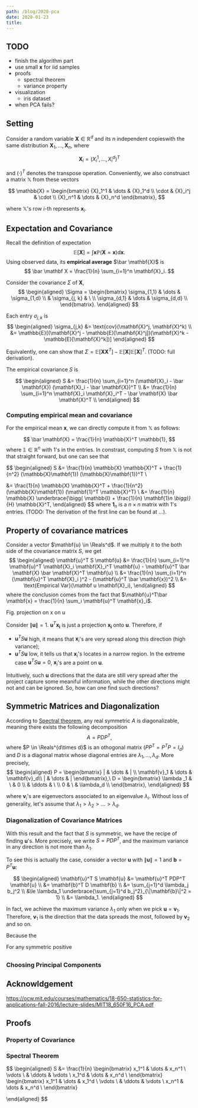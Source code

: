 ```yaml
---
path: /blog/2020-pca
date: 2020-01-23
title:
---
```


## TODO
- finish the algorithm part
- use small $\mathbf{x}$ for iid samples
- proofs
  - spectral theorem
  - variance property
- visualization
  - iris dataset
- when PCA fails?

## Setting

Consider a random variable $\mathbf{X} \in \mathbb{R}^d$ and its $n$ independent copieswith the same distribution $\mathbf{X}_1, \dots, \mathbf{X}_n$, where 

$$
\mathbf{X}_i = ({X}_i^1, \dots, {X}_i^d)^T
$$

and $(\cdot)^T$ denotes the transpose operation. Conveniently, we also construact a matrix $\mathbb{X}$ from these vectors

$$
\mathbb{X} = \begin{bmatrix}
{X}_1^1 & \dots & {X}_1^d \\
\cdot & {X}_i^j & \cdot \\ 
{X}_n^1 & \dots & {X}_n^d
\end{bmatrix},
$$

where $\mathbb{X}$'s row $i$-th represents $\mathbf{x}_i$. 



## Expectation and Covariance

Recall the definition of expectation
$$
\mathbb{E}[\mathbf{X}] = \int \mathbf{x} \mathbb{P}(\mathbf{X}=\mathbf{x})\text{d}\mathbf{x}.
$$
Using observed data, its **empirical average** $\bar \mathbf{X}$ is
$$
\bar \mathbf X = \frac{1}{n} \sum_{i=1}^n \mathbf{X}_i.
$$

Consider the covariance $\Sigma$ of $\mathbf{X}$,
$$
\begin{aligned}
\Sigma = \begin{bmatrix} 
\sigma_{1,1} & \dots & \sigma_{1,d} \\
 & \sigma_{j, k} & \ \\
\sigma_{d,1} & \dots & \sigma_{d,d} \\
\end{bmatrix}.
\end{aligned}
$$

Each entry $\sigma_{j,k}$ is
$$
\begin{aligned}
\sigma_{j,k} &= \text{cov}(\mathbf{X}^j, \mathbf{X}^k) \\
&= \mathbb{E}[(\mathbf{X}^j - \mathbb{E}[\mathbf{X}^j])(\mathbf{X}^k - \mathbb{E}[\mathbf{X}^k])]
\end{aligned}
$$

Equivalently, one can show that $\Sigma = \mathbb{E}[\mathbf{X}\mathbf{X}^T] - \mathbb{E}[\mathbf{X}]\mathbb{E}[\mathbf{X}]^T$. (TODO: full derivation).

The empirical covariance $S$ is 

$$
\begin{aligned}
S &= \frac{1}{n} \sum_{i=1}^n (\mathbf{X}_i - \bar \mathbf{X}) (\mathbf{X}_i - \bar \mathbf{X})^T \\
&= \frac{1}{n} \sum_{i=1}^n \mathbf{X}_i \mathbf{X}_i^T - \bar \mathbf{X} \bar \mathbf{X}^T \\
\end{aligned}
$$

### Computing empirical mean and covariance
For the empirical mean $\mathbf{x}$, we can directly compute it from $\mathbb{X}$ as follows:

$$
\bar \mathbf{X} = \frac{1}{n} \mathbb{X}^T \mathbb{1},
$$
where $\mathbb{1} \in \mathbb{R}^n$ with 1's in the entries. In constrast, computing $S$ from $\mathbb{X}$ is not that straight forward, but one can see that 

$$
\begin{aligned}
S &=  \frac{1}{n} \mathbb{X} \mathbb{X}^T + \frac{1}{n^2} (\mathbb{X}\mathbf{1}) (\mathbb{X}\mathbf{1})^T \\

&= \frac{1}{n} \mathbb{X} \mathbb{X}^T + \frac{1}{n^2} (\mathbb{X}\mathbf{1}) (\mathbf{1}^T \mathbb{X}^T) \\
&= \frac{1}{n} \mathbb{X} \underbrace{\bigg( \mathbb{I} + \frac{1}{n} \mathbf{1}_n \bigg)}_{H} \mathbb{X}^T,
\end{aligned}
$$
where $\mathbf{1}_n$ is a $n \times n$ matrix with 1's entries. (TODO: The derivation of the first line can be found at ...).


## Property of covariance matrices
Consider a vector $\mathbf{u} \in \Reals^d$. If we multiply it to the both side of the covariance matrix $S$, we get
$$
\begin{aligned}
\mathbf{u}^T S \mathbf{u} &= \frac{1}{n} \sum_{i=1}^n \mathbf{u}^T  \mathbf{X}_i \mathbf{X}_i^T \mathbf{u} - \mathbf{u}^T  \bar \mathbf{X} \bar \mathbf{X}^T  \mathbf{u} \\
&= \frac{1}{n} \sum_{i=1}^n (\mathbf{u}^T  \mathbf{X}_i )^2  - (\mathbf{u}^T  \bar \mathbf{x})^2 \\
&= \text{Empirical Var}(\mathbf u \mathbf{X}_i),
\end{aligned}
$$
where the conclusion comes from the fact that $\mathbf{u}^T\bar \mathbf{x} = \frac{1}{n} \sum_i \mathbf{u}^T \mathbf{x}_i$.

Fig. projection on x on u

Consider $\|\mathbf u \| = 1$. $\mathbf{u}^T\mathbf{x_i}$ is just a projection $\mathbf{x_i}$ onto $\mathbf{u}$. Therefore, if 
- $\mathbf{u}^T S \mathbf{u}$ high, it means that $\mathbf x_i$'s are very spread along this direction (high variance);
- $\mathbf{u}^T S \mathbf{u}$ low, it tells us that  $\mathbf x_i$'s locates in a narrow region. In the extreme case $\mathbf{u}^T S \mathbf{u} =0$, $\mathbf x_i$'s are a point on $\mathbf u$. 

Intuitively, such $\mathbf{u}$ directions that the data are still very spread after the project capture some meaniful information, while the other directions might not and can be ignored. So, how can one find such directions?

## Symmetric Matrices and Diagonalization
According to [Spectral theorem](https://brilliant.org/wiki/spectral-theorem/#), any real symmetric $A$ is diagonalizable, meaning there exists the following decomposition
$$
A = PDP^T,
$$
where $P \in \Reals^{d\times d}$ is an othogonal matrix ($PP^T=P^TP=I_{d}$) and $D$ is a diagonal matrix whose diagonal entries are $\lambda_1, \dots, \lambda_d$. More precisely, 
$$
\begin{aligned}
P = \begin{bmatrix}
| & \dots & | \\ 
\mathbf{v}_1 & \dots & \mathbf{v}_d\\
| & \dots & |
\end{bmatrix},\  D = \begin{bmatrix}
\lambda _1 & \ & 0 \\
 & \ddots & \ \\
0 & \ & \lambda_d \\
\end{bmatrix},
\end{aligned}
$$

where $\mathbf{v}_i$'s are eigenvectors associated to an eigenvalue $\lambda_i$.  Without loss of generality, let's assume that $\lambda_1 > \lambda_2 > \dots > \lambda_d$.


### Diagonalization of Covariance Matrices
With this result and the fact that $S$ is symmetric, we have the recipe of finding $\mathbf u$'s. More precisely, we write $S = PDP^T$, and the maximum variance in any direction is not more than $\lambda_1$.

To see this is actually the case, consider a vector $\mathbf{u}$ with $\| \mathbf{u} \|=1$ and $\mathbf{b} = P^T \mathbf{u}$:

$$
\begin{aligned}
\mathbf{u}^T S \mathbf{u} &= \mathbf{u}^T PDP^T \mathbf{u}  \\ 
&= \mathbf{b}^T D \mathbf{b} \\
&= \sum_{j=1}^d \lambda_j b_j^2 \\
&\le \lambda_1 \underbrace{\sum_{j=1}^d b_j^2}_{\|\mathbf{b}\|^2 = 1} \\
&= \lambda_1.
\end{aligned}
$$

In fact, we achieve the maximum variance $\lambda_1$ only when we pick $\mathbf{u} = \mathbf{v}_1$. Therefore, $\mathbf{v}_1$ is the direction that the data spreads the most, followed by $\mathbf{v}_2$ and so on.

Because the 

For any symmetric positive 
## 

### Choosing Principal Components





## Acknowldgement

https://ocw.mit.edu/courses/mathematics/18-650-statistics-for-applications-fall-2016/lecture-slides/MIT18_650F16_PCA.pdf 





## Proofs
### Property of Covariance
### Spectral Theorem


$$
\begin{aligned}
S &=  \frac{1}{n} \begin{bmatrix}
x_1^1 &  \dots & x_n^1  \\
\vdots \ & \ddots & \vdots \\
x_1^d &  \dots & x_n^d  \\
\end{bmatrix} \begin{bmatrix}
x_1^1 &  \dots & x_1^d  \\
\vdots \ & \ddots & \vdots \\
x_n^1 &  \dots & x_n^d  \\
\end{bmatrix}

\end{aligned}
$$








